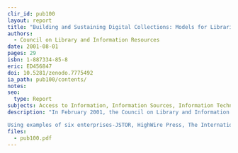 ```yaml
---
clir_id: pub100
layout: report
title: "Building and Sustaining Digital Collections: Models for Libraries and Museums"
authors: 
  - Council on Library and Information Resources
date: 2001-08-01
pages: 29
isbn: 1-887334-85-8
eric: ED456847
doi: 10.5281/zenodo.7775492
ia_path: pub100/contents/
notes:
seo:
  type: Report
subjects: Access to Information, Information Sources, Information Technology, Internet, Library Collection Development, Online Systems, Research Libraries, Selection Tools
description: "In February 2001, the Council on Library and Information Resources (CLIR) and the National Initiative for a Networked Cultural Heritage (NINCH) convened a meeting to discuss how museums and libraries are building digital collections and what business models are available to sustain them. A group of museum and library senior executives met with business and legal experts, technologists, and funders to discuss the challenges that cultural institutions face when putting collections online and to identify models for sustainability that support the core missions without contravening the internal cultures of nonprofit entities.

Using examples of six enterprises-JSTOR, HighWire Press, The International Center for Photography and George Eastman House, Questia Media, Inc., Art Museum Network, and Fathom-the report illustrates the differing approaches being used to extend the reach of collections and services online."
files:
  - pub100.pdf
---
```

